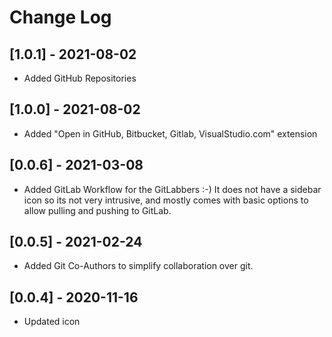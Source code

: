 # Change Log

## [1.0.1] - 2021-08-02

- Added GitHub Repositories

## [1.0.0] - 2021-08-02

- Added "Open in GitHub, Bitbucket, Gitlab, VisualStudio.com" extension

## [0.0.6] - 2021-03-08

- Added GitLab Workflow for the GitLabbers :-) It does not have a sidebar icon so its not very intrusive, and mostly comes with basic options to allow pulling and pushing to GitLab.

## [0.0.5] - 2021-02-24

- Added Git Co-Authors to simplify collaboration over git.

## [0.0.4] - 2020-11-16

- Updated icon
